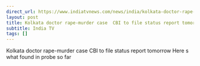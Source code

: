 ```yaml
---
direct_url: https://www.indiatvnews.com/news/india/kolkata-doctor-rape-and-murder-case-cbi-status-report-supreme-court-investigation-rg-kar-hospital-accused-sanjay-roy-latest-updates-2024-08-21-947980
layout: post
title: Kolkata doctor rape-murder case  CBI to file status report tomorrow   Here s what found in probe so far
subtitle: India TV
tags: []
---
```


Kolkata doctor rape-murder case  CBI to file status report tomorrow   Here s what found in probe so far
